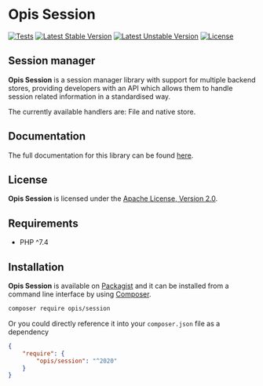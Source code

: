 Opis Session
============
[![Tests](https://github.com/opis/session/workflows/Tests/badge.svg)](https://github.com/opis/session/actions)
[![Latest Stable Version](https://poser.pugx.org/opis/session/version.png)](https://packagist.org/packages/opis/session)
[![Latest Unstable Version](https://poser.pugx.org/opis/session/v/unstable.png)](https://packagist.org/packages/opis/session)
[![License](https://poser.pugx.org/opis/session/license.png)](https://packagist.org/packages/opis/session)

Session manager
--------------
**Opis Session** is a session manager library with support for multiple backend stores, providing
developers with an API which allows them to handle session related information in a standardised way.

The currently available handlers are: File and native store. 

## Documentation

The full documentation for this library can be found [here][documentation].

## License

**Opis Session** is licensed under the [Apache License, Version 2.0][license].

## Requirements

* PHP ^7.4

## Installation

**Opis Session** is available on [Packagist] and it can be installed from a 
command line interface by using [Composer]. 

```bash
composer require opis/session
```

Or you could directly reference it into your `composer.json` file as a dependency

```json
{
    "require": {
        "opis/session": "^2020"
    }
}
```

[documentation]: https://www.opis.io/session
[license]: https://www.apache.org/licenses/LICENSE-2.0 "Apache License"
[Packagist]: https://packagist.org/packages/opis/session "Packagist"
[Composer]: https://getcomposer.org "Composer"